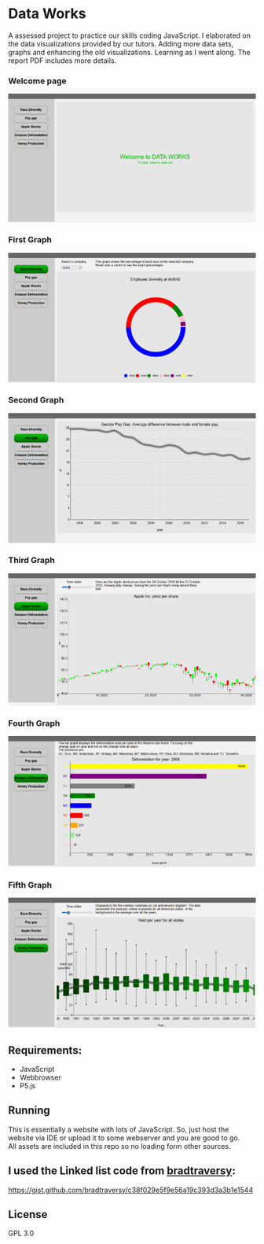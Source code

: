# Data Works
A assessed project to practice our skills coding JavaScript. I elaborated on the data visualizations provided by our tutors. Adding more data sets, graphs and enhancing the old visualizations. Learning as I went along. The report PDF includes more details. 

### Welcome page
![Screenshots](/Screenshots/Welcome.png)

### First Graph
![Screenshots](/Screenshots/Diversity.png)

### Second Graph
![Screenshots](/Screenshots/Pay_gap.png)

### Third Graph
![Screenshots](/Screenshots/Apple_stocks.png)

### Fourth Graph
![Screenshots](/Screenshots/Amzn.png)

### Fifth Graph
![Screenshots](/Screenshots/Honey_prod.png)

## Requirements: 
  - JavaScript 
  - Webbrowser
  - P5.js
  
## Running 
This is essentially a website with lots of JavaScript. So, just host the website via IDE or upload it to some webserver and you are good to go.    
All assets are included in this repo so no loading form other sources.


## I used the Linked list code from [bradtraversy](https://gist.github.com/bradtraversy):
https://gist.github.com/bradtraversy/c38f029e5f9e56a19c393d3a3b1e1544

## License 
GPL 3.0
